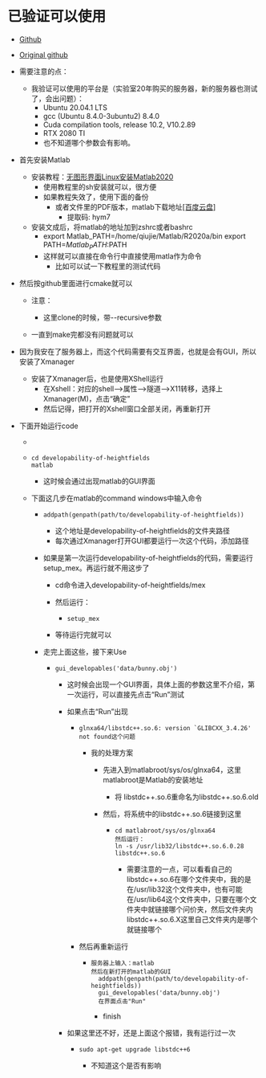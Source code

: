 # 已验证可以使用

- [Github](https://github.com/QiujieDong/developability-of-heightfields)

- [Original github](https://github.com/sgsellan/developability-of-heightfields/tree/master)

- 需要注意的点：

  - 我验证可以使用的平台是（实验室20年购买的服务器，新的服务器也测试了，会出问题）：
    - Ubuntu 20.04.1 LTS
    - gcc (Ubuntu 8.4.0-3ubuntu2) 8.4.0
    - Cuda compilation tools, release 10.2, V10.2.89
    - RTX 2080 TI
    - 也不知道哪个参数会有影响。

- 首先安装Matlab

  - 安装教程：[无图形界面Linux安装Matlab2020](https://zhuanlan.zhihu.com/p/394298249)
    - 使用教程里的sh安装就可以，很方便
    - 如果教程失效了，使用下面的备份
      - 或者文件里的PDF版本，matlab下载地址[[百度云盘]](https://pan.baidu.com/s/1w5-kumvF8ooNE-PBMxyIQw)
        - 提取码: hym7
  - 安装文成后，将matlab的地址加到zshrc或者bashrc
    - export Matlab_PATH=/home/qiujie/Matlab/R2020a/bin
      export PATH=$Matlab_PATH:$PATH
    - 这样就可以直接在命令行中直接使用matla作为命令
      - 比如可以试一下教程里的测试代码

- 然后按github里面进行cmake就可以

  - 注意：
    - 这里clone的时候，带--recursive参数

  - 一直到make完都没有问题就可以

- 因为我安在了服务器上，而这个代码需要有交互界面，也就是会有GUI，所以安装了Xmanager

  - 安装了Xmanager后，也是使用XShell运行
    - 在Xshell：对应的shell-->属性-->隧道-->X11转移，选择上Xmanager(M)，点击“确定”
    - 然后记得，把打开的Xshell窗口全部关闭，再重新打开

- 下面开始运行code

  - 

  - ```
    cd developability-of-heightfields
    matlab
    ```

    - 这时候会通过出现matlab的GUI界面

  - 下面这几步在matlab的command windows中输入命令

    - ```
      addpath(genpath(path/to/developability-of-heightfields))
      ```

      - 这个地址是developability-of-heightfields的文件夹路径
      - 每次通过Xmanager打开GUI都要运行一次这个代码，添加路径

    - 如果是第一次运行developability-of-heightfields的代码，需要运行setup_mex。再运行就不用这步了

      - cd命令进入developability-of-heightfields/mex

      - 然后运行：

        - ```
          setup_mex

      - 等待运行完就可以

    - 走完上面这些，接下来Use

      - ```
        gui_developables('data/bunny.obj')
        ```

        - 这时候会出现一个GUI界面，具体上面的参数这里不介绍，第一次运行，可以直接先点击“Run”测试

        - 如果点击“Run”出现

          - ```
            glnxa64/libstdc++.so.6: version `GLIBCXX_3.4.26' not found这个问题
            ```

            - 我的处理方案

              - 先进入到matlabroot/sys/os/glnxa64，这里matlabroot是Matlab的安装地址

                - 将 libstdc++.so.6重命名为libstdc++.so.6.old 

              - 然后，将系统中的libstdc++.so.6链接到这里

                - ```
                  cd matlabroot/sys/os/glnxa64
                  然后运行：
                  ln -s /usr/lib32/libstdc++.so.6.0.28 libstdc++.so.6
                  ```

                  - 需要注意的一点，可以看看自己的libstdc++.so.6在哪个文件夹中，我的是在/usr/lib32这个文件夹中，也有可能在/usr/lib64这个文件夹中，只要在哪个文件夹中就链接哪个问价夹，然后文件夹内libstdc++.so.6.X这里自己文件夹内是哪个就链接哪个

          - 然后再重新运行

            - ```
              服务器上输入：matlab
              然后在新打开的matlab的GUI
              	addpath(genpath(path/to/developability-of-heightfields))
              	gui_developables('data/bunny.obj')
              	在界面点击"Run"
              ```

              - finish

        - 如果这里还不好，还是上面这个报错，我有运行过一次

          - ```
            sudo apt-get upgrade libstdc++6
            ```

            - 不知道这个是否有影响